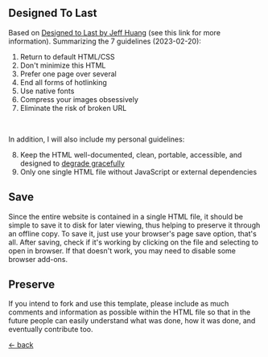 <h2>Designed To Last</h2>

Based on [Designed to Last by Jeff Huang](http://jeffhuang.com/designed_to_last/) (see this link for more information). Summarizing the 7 guidelines (2023-02-20):

1. Return to default HTML/CSS
2. Don't minimize this HTML
3. Prefer one page over several
4. End all forms of hotlinking
5. Use native fonts
6. Compress your images obsessively
7. Eliminate the risk of broken URL

<br>

In addition, I will also include my personal guidelines:

8. Keep the HTML well-documented, clean, portable, accessible, and designed to [degrade gracefully](https://www.anybrowser.org/campaign/abdesign.html)
9. Only one single HTML file without JavaScript or external dependencies

## Save

Since the entire website is contained in a single HTML file, it should be simple to save it to disk for later viewing, thus helping to preserve it through an offline copy. To save it, just use your browser's page save option, that's all. After saving, check if it's working by clicking on the file and selecting to open in browser. If that doesn't work, you may need to disable some browser add-ons.

## Preserve

If you intend to fork and use this template, please include as much comments and information as possible within the HTML file so that in the future people can easily understand what was done, how it was done, and eventually contribute too.

<footer><a href="#about">← back</a></footer>
